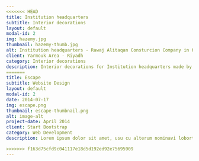 ```yaml
---
<<<<<<< HEAD
title: Institution headquarters
subtitle: Interior decorations
layout: default
modal-id: 2
img: hazemy.jpg
thumbnail: hazemy-thumb.jpg
alt: Institution headquarters - Rawaj Alitaqan Consturcion Company in KSA
client: Yarmouk Area - Riyadh
category: Interior decorations
description: Interior decorations for Institution headquarters made by our team in Yarmouk area - Riyadh.
=======
title: Escape
subtitle: Website Design
layout: default
modal-id: 2
date: 2014-07-17
img: escape.png
thumbnail: escape-thumbnail.png
alt: image-alt
project-date: April 2014
client: Start Bootstrap
category: Web Development
description: Lorem ipsum dolor sit amet, usu cu alterum nominavi lobortis. At duo novum diceret. Tantas apeirian vix et, usu sanctus postulant inciderint ut, populo diceret necessitatibus in vim. Cu eum dicam feugiat noluisse.

>>>>>>> f163d75cfd9c041117e18d5d192ed92e75695909
---
```

